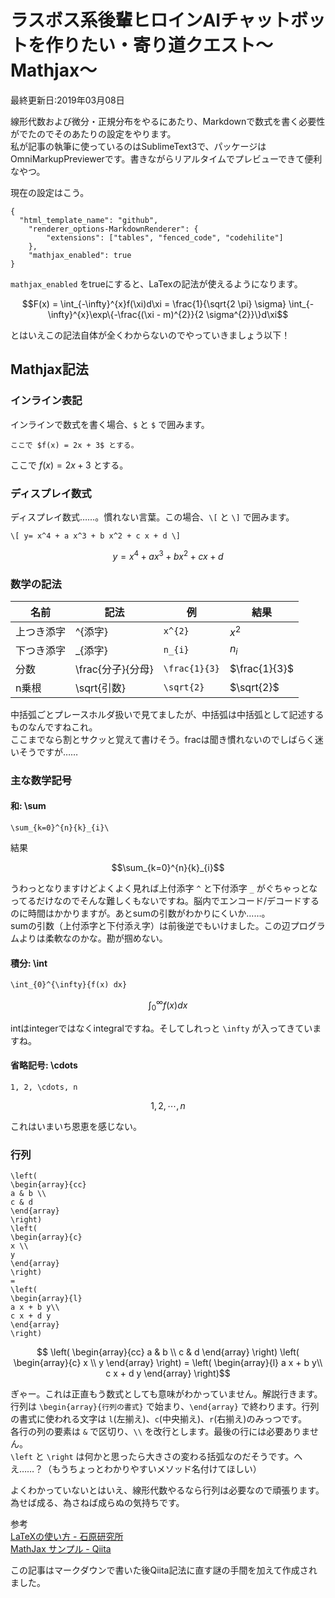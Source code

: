 # ラスボス系後輩ヒロインAIチャットボットを作りたい・寄り道クエスト〜Mathjax〜
最終更新日:2019年03月08日

線形代数および微分・正規分布をやるにあたり、Markdownで数式を書く必要性がでたのでそのあたりの設定をやります。  
私が記事の執筆に使っているのはSublimeText3で、パッケージはOmniMarkupPreviewerです。書きながらリアルタイムでプレビューできて便利なやつ。  
  
現在の設定はこう。  
  
```
{
  "html_template_name": "github",
    "renderer_options-MarkdownRenderer": {
        "extensions": ["tables", "fenced_code", "codehilite"]
    },
    "mathjax_enabled": true
}
```  
  
`mathjax_enabled` をtrueにすると、LaTexの記法が使えるようになります。  
  
```math
F(x) = \int_{-\infty}^{x}f(\xi)d\xi 
     = \frac{1}{\sqrt{2 \pi} \sigma}
       \int_{-\infty}^{x}\exp\{-\frac{(\xi - m)^{2}}{2 \sigma^{2}}\}d\xi
```  
  
とはいえこの記法自体が全くわからないのでやっていきましょう以下！  
  
## Mathjax記法  
  
### インライン表記  
  
インラインで数式を書く場合、`$` と `$` で囲みます。  
  
```
ここで $f(x) = 2x + 3$ とする。
```  
  
ここで $f(x) = 2x + 3$ とする。  
  
### ディスプレイ数式  
  
ディスプレイ数式……。慣れない言葉。この場合、`\[` と `\]` で囲みます。  
  
```
\[ y= x^4 + a x^3 + b x^2 + c x + d \]
```  
  
```math
y= x^4 + a x^3 + b x^2 + c x + d 
```  
  
### 数学の記法  
  
|名前|記法|例|結果|  
|---|---|---|---|  
|上つき添字|^{添字}|`x^{2}`|$x^{2}$|  
|下つき添字|_{添字}|`n_{i}`|$n_{i}$|  
|分数|\frac{分子}{分母}|`\frac{1}{3}`|$\frac{1}{3}$|  
|n乗根|\sqrt{引数}|`\sqrt{2}`|$\sqrt{2}$|  
  
中括弧ごとプレースホルダ扱いで見てましたが、中括弧は中括弧として記述するものなんですねこれ。  
ここまでなら割とサクッと覚えて書けそう。fracは聞き慣れないのでしばらく迷いそうですが……  
  
### 主な数学記号  
  
#### 和: \sum  
  
```
\sum_{k=0}^{n}{k}_{i}\
```  
結果  
  
```math
\sum_{k=0}^{n}{k}_{i}
```  
  
うわっとなりますけどよくよく見れば上付添字 `^` と下付添字 `_` がぐちゃっとなってるだけなのでそんな難しくもないですね。脳内でエンコード/デコードするのに時間はかかりますが。あとsumの引数がわかりにくいか……。  
sumの引数（上付添字と下付添え字）は前後逆でもいけました。この辺プログラムよりは柔軟なのかな。勘が掴めない。  
  
#### 積分: \int  
```
\int_{0}^{\infty}{f(x) dx}
```  
  
```math
\int_{0}^{\infty}{f(x) dx}
```  
  
intはintegerではなくintegralですね。そしてしれっと `\infty` が入ってきていますね。  
  
#### 省略記号: \cdots  
  
```
1, 2, \cdots, n
```  
  
```math
1, 2, \cdots, n
```  
  
これはいまいち恩恵を感じない。  
  
### 行列  
  
```
\left(  
\begin{array}{cc}
a & b \\
c & d
\end{array}
\right)
\left(
\begin{array}{c}
x \\
y
\end{array}
\right)
=
\left(
\begin{array}{l}
a x + b y\\
c x + d y
\end{array}
\right)
```  
  
```math
  \left(  
  \begin{array}{cc}
  a & b \\
  c & d
  \end{array}
  \right)
  \left(
  \begin{array}{c}
  x \\
  y
  \end{array}
  \right)
  =
  \left(
  \begin{array}{l}
  a x + b y\\
  c x + d y
  \end{array}
  \right)
```  
  
ぎゃー。これは正直もう数式としても意味がわかっていません。解説行きます。  
行列は `\begin{array}{行列の書式}` で始まり、`\end{array}` で終わります。行列の書式に使われる文字は `l`(左揃え)、`c`(中央揃え)、`r`(右揃え)のみっつです。  
各行の列の要素は `&` で区切り、`\\` を改行とします。最後の行には必要ありません。  
`\left` と `\right` は何かと思ったら大きさの変わる括弧なのだそうです。へえ……？（もうちょっとわかりやすいメソッド名付けてほしい）  
  
よくわかっていないとはいえ、線形代数やるなら行列は必要なので頑張ります。為せば成る、為さねば成らぬの気持ちです。  
  
参考  
[LaTeXの使い方 - 石原研究所](http://www.ishilab.net/~ishihara/LaTeX/index.html)  
[MathJax サンプル - Qiita](https://qiita.com/xolmon/items/f581bf6e1dc5426c8853)  
  
この記事はマークダウンで書いた後Qiita記法に直す謎の手間を加えて作成されました。  
